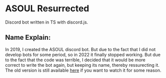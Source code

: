 # ASOUL Resurrected
Discord bot written in TS with discord.js.
## Name Explain:
In 2019, I created the ASOUL discord bot. But due to the fact that I did not develop bots for some period, so in 2022 it finally stopped working. But due to the fact that the code was terrible, I decided that it would be more correct to write the bot again, but keeping its name, thereby ressurecting it. The old version is still available [here](https://github.com/ClintFlames/ASOUL) if you want to watch it for some reason.